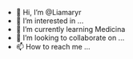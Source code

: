 - 👋 Hi, I’m @Liamaryr
- 👀 I’m interested in ...
- 🌱 I’m currently learning  Medicina
- 💞️ I’m looking to collaborate on ...
- 📫 How to reach me ...

<!---
Liamaryr/Liamaryr is a ✨ special ✨ repository because its `README.md` (this file) appears on your GitHub profile.
You can click the Preview link to take a look at your changes.
--->
